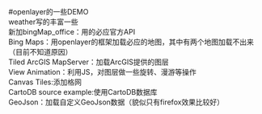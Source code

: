 ﻿#openlayer的一些DEMO  
weather写的丰富一些  
新加bingMap_office：用的必应官方API  
Bing Maps：用openlayer的框架加载必应的地图，其中有两个地图加载不出来（目前不知道原因）   
Tiled ArcGIS MapServer：加载ArcGIS提供的图层  
View Animation：利用JS，对图层做一些旋转、漫游等操作  
Canvas Tiles:添加格网  
CartoDB source example:使用CartoDB数据库  
GeoJson：加载自定义GeoJson数据（貌似只有firefox效果比较好） 


